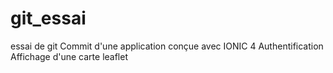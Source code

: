 # git_essai
essai de git 
Commit d'une application conçue avec IONIC 4
Authentification 
Affichage d'une carte leaflet


